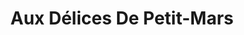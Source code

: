 ---
title: "Aux Délices De Petit-Mars"
url: /petit-mars/aux-delices-de-petit-mars/
shop: Bäckerei
---